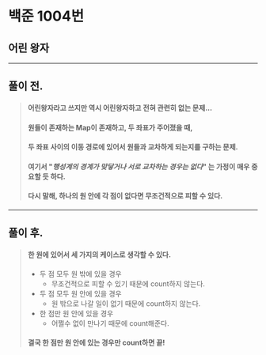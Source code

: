 # 백준 1004번

## 어린 왕자
___
## 풀이 전.
> #### 어린왕자라고 쓰지만 역시 어린왕자하고 전혀 관련히 없는 문제...
> #### 원들이 존재하는 Map이 존재하고, 두 좌표가 주어졌을 때,
> #### 두 좌표 사이의 이동 경로에 있어서 원들과 교차하게 되는지를 구하는 문제.
> #### 여기서 "*행성계의 경계가 맞닿거나 서로 교차하는 경우는 없다*" 는 가정이 매우 중요할 듯 하다.
> #### 다시 말해, 하나의 원 안에 각 점이 없다면 무조건적으로 피할 수 있다. 
> 
___
## 풀이 후.
> #### 한 원에 있어서 세 가지의 케이스로 생각할 수 있다.
> + 두 점 모두 원 밖에 있을 경우
>   + 무조건적으로 피할 수 있기 때문에 count하지 않는다.
> + 두 점 모두 원 안에 있을 경우
>   + 원 밖으로 나갈 일이 없기 때문에 count하지 않는다. 
> + 한 점만 원 안에 있을 경우
>   + 어쩔수 없이 만나기 때문에 count해준다.
> #### 결국 한 점만 원 안에 있는 경우만 count하면 끝!